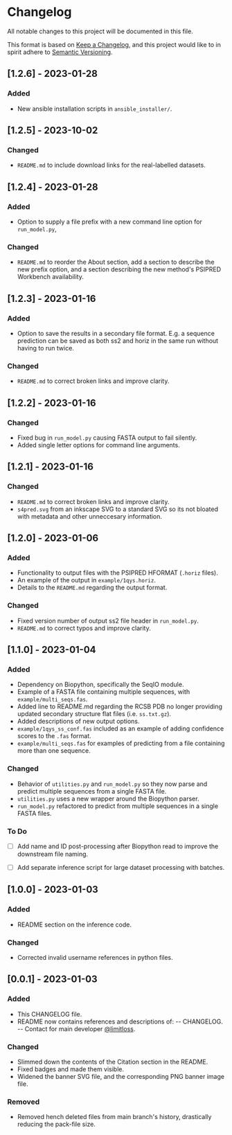 # Changelog

All notable changes to this project will be documented in this file.

This format is based on [Keep a Changelog](https://keepachangelog.com/en/1.0.0/),
and this project would like to in spirit adhere to [Semantic Versioning](https://semver.org/spec/v2.0.0.html).

## [1.2.6] - 2023-01-28

### Added

-  New ansible installation scripts in `ansible_installer/`.

## [1.2.5] - 2023-10-02

### Changed

- `README.md` to include download links for the real-labelled datasets.

## [1.2.4] - 2023-01-28

### Added

-  Option to supply a file prefix with a new command line option for `run_model.py`,

### Changed 

- `README.md` to reorder the About section, add a section to describe the new prefix option, and a section describing the new method's PSIPRED Workbench availability. 

## [1.2.3] - 2023-01-16

### Added

- Option to save the results in a secondary file format. E.g. a sequence prediction can be saved as both ss2 and horiz in the same run without having to run twice.  

### Changed 

- `README.md` to correct broken links and improve clarity.


## [1.2.2] - 2023-01-16

### Changed

- Fixed bug in `run_model.py` causing FASTA output to fail silently.
- Added single letter options for command line arguments.

## [1.2.1] - 2023-01-16

### Changed

- `README.md` to correct broken links and improve clarity.
- `s4pred.svg` from an inkscape SVG to a standard SVG so its not bloated with metadata and other unneccesary information. 


## [1.2.0] - 2023-01-06

### Added 

- Functionality to output files with the PSIPRED HFORMAT (`.horiz` files).
- An example of the output in `example/1qys.horiz`.
- Details to the `README.md` regarding the output format. 

### Changed

- Fixed version number of output ss2 file header in `run_model.py`.
- `README.md` to correct typos and improve clarity.

## [1.1.0] - 2023-01-04

### Added 

- Dependency on Biopython, specifically the SeqIO module.
- Example of a FASTA file containing multiple sequences, with `example/multi_seqs.fas`.
- Added line to README.md regarding the RCSB PDB no longer providing updated secondary structure flat files (i.e. `ss.txt.gz`).  
- Added descriptions of new output options.
- `example/1qys_ss_conf.fas` included as an example of adding confidence scores to the `.fas` format.
- `example/multi_seqs.fas` for examples of predicting from a file containing more than one sequence.

### Changed

- Behavior of `utilities.py` and `run_model.py` so they now parse and predict multiple sequences from a single FASTA file. 
- `utilities.py` uses a new wrapper around the Biopython parser.
- `run_model.py` refactored to predict from multiple sequences in a single FASTA files. 

### To Do

- [ ] Add name and ID post-processing after Biopython read to improve the downstream file naming.
- [ ] Add separate inference script for large dataset processing with batches.


## [1.0.0] - 2023-01-03

### Added 

- README section on the inference code.

### Changed

- Corrected invalid username references in python files.

## [0.0.1] - 2023-01-03

### Added 

- This CHANGELOG file.
- README now contains references and descriptions of:
-- CHANGELOG. 
-- Contact for main developer [@limitloss](https://github.com/limitloss). 

### Changed

- Slimmed down the contents of the Citation section in the README. 
- Fixed badges and made them visible.
- Widened the banner SVG file, and the corresponding PNG banner image file.

### Removed

- Removed hench deleted files from main branch's history, drastically reducing the pack-file size.
